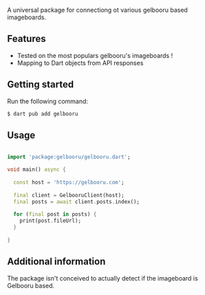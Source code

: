 A universal package for connectiong ot various gelbooru based imageboards. 


## Features

- Tested on the most populars gelbooru's imageboards !
- Mapping to Dart objects from API responses

## Getting started

Run the following command:

```bash
$ dart pub add gelbooru
```

## Usage

```dart

import 'package:gelbooru/gelbooru.dart';

void main() async {
  
  const host = 'https://gelbooru.com';
  
  final client = GelbooruClient(host);
  final posts = await client.posts.index();
  
  for (final post in posts) {
    print(post.fileUrl);
  }
  
}

```

## Additional information

The package isn't conceived to actually detect if the imageboard is Gelbooru based.